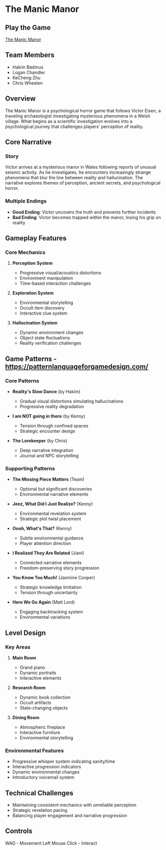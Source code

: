 # The Manic Manor

## Play the Game
[The Manic Manor](https://ljchandler21.itch.io/the-manic-manor)

## Team Members
- Hakim Badmus
- Logan Chandler
- KeCheng Zhu
- Chris Wheelen

## Overview
The Manic Manor is a psychological horror game that follows Victor Eisen, a traveling archaeologist investigating mysterious phenomena in a Welsh village. What begins as a scientific investigation evolves into a psychological journey that challenges players' perception of reality.

## Core Narrative
### Story
Victor arrives at a mysterious manor in Wales following reports of unusual seismic activity. As he investigates, he encounters increasingly strange phenomena that blur the line between reality and hallucination. The narrative explores themes of perception, ancient secrets, and psychological horror.

### Multiple Endings
- **Good Ending**: Victor uncovers the truth and prevents further incidents
- **Bad Ending**: Victor becomes trapped within the manor, losing his grip on reality

## Gameplay Features

### Core Mechanics
1. **Perception System**
   - Progressive visual/acoustics distortions
   - Environment manipulation
   - Time-based interaction challenges

2. **Exploration System**
   - Environmental storytelling
   - Occult item discovery
   - Interactive clue system

3. **Hallucination System**
   - Dynamic environment changes
   - Object state fluctuations
   - Reality verification challenges

## Game Patterns - https://patternlanguageforgamedesign.com/

### Core Patterns
- **Reality's Slow Dance** (by Hakim)
  - Gradual visual distortions simulating hallucinations
  - Progressive reality degradation

- **I am NOT going in there** (by Kenny)
  - Tension through confined spaces
  - Strategic encounter design

- **The Lorekeeper** (by Chris)
  - Deep narrative integration
  - Journal and NPC storytelling

### Supporting Patterns
- **The Missing Piece Matters** (Team)
  - Optional but significant discoveries
  - Environmental narrative elements

- **Jeez, What Did I Just Realize?** (Kenny)
  - Environmental revelation system
  - Strategic plot twist placement

- **Oooh, What's That?** (Kenny)
  - Subtle environmental guidance
  - Player attention direction

- **I Realized They Are Related** (Jiani)
  - Connected narrative elements
  - Freedom-preserving story progression

- **You Know Too Much!** (Jasmine Cooper)
  - Strategic knowledge limitation
  - Tension through uncertainty

- **Here We Go Again** (Matt Lord)
  - Engaging backtracking system
  - Environmental variations

## Level Design

### Key Areas
1. **Main Room**
   - Grand piano
   - Dynamic portraits
   - Interactive elements

2. **Research Room**
   - Dynamic book collection
   - Occult artifacts
   - State-changing objects

3. **Dining Room**
   - Atmospheric fireplace
   - Interactive furniture
   - Environmental storytelling

### Environmental Features
- Progressive whisper system indicating sanity/time
- Interactive progression indicators
- Dynamic environmental changes
- Introductory voicemail system

## Technical Challenges
- Maintaining consistent mechanics with unreliable perception
- Strategic revelation pacing
- Balancing player engagement and narrative progression

## Controls
WAD - Movement
Left Mouse Click - Interact

